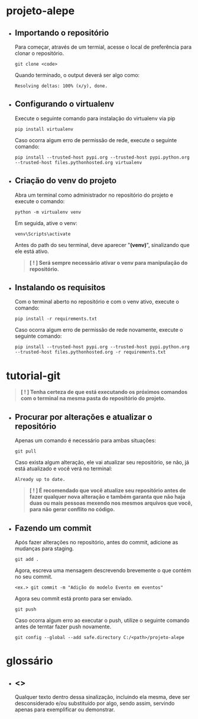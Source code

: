 # projeto-alepe

- ## Importando o repositório

    Para começar, através de um termial, acesse o local de preferência para clonar o repositório.

    ```
    git clone <code>
    ``` 

    Quando terminado, o output deverá ser algo como:

    ```
    Resolving deltas: 100% (x/y), done.
    ```

- ## Configurando o virtualenv

    Execute o seguinte comando para instalação do virtualenv via pip

    ```
    pip install virtualenv
    ``` 

    Caso ocorra algum erro de permissão de rede, execute o seguinte comando:

    ```
    pip install --trusted-host pypi.org --trusted-host pypi.python.org --trusted-host files.pythonhosted.org virtualenv
    ```

- ## Criação do venv do projeto

    Abra um terminal como administrador no repositório do projeto e execute o comando:

    ```
    python -m virtualenv venv
    ```

    Em seguida, ative o venv:
 
    ```
    venv\Scripts\activate
    ```

    Antes do path do seu terminal, deve aparecer "**(venv)**", sinalizando que ele está ativo. 

    > **[ ! ] Será sempre necessário ativar o venv para manipulação do repositório.**

- ## Instalando os requisitos

    Com o terminal aberto no repositório e com o venv ativo, execute o comando:

    ```
    pip install -r requirements.txt
    ```

    Caso ocorra algum erro de permissão de rede novamente, execute o seguinte comando:
 
    ```
    pip install --trusted-host pypi.org --trusted-host pypi.python.org --trusted-host files.pythonhosted.org -r requirements.txt
    ```

# tutorial-git

> **[ ! ] Tenha certeza de que está executando os próximos comandos com o terminal na mesma pasta do repositório do projeto.**

- ## Procurar por alterações e atualizar o repositório 

    Apenas um comando é necessário para ambas situações:

    ```
    git pull
    ```

    Caso exista algum alteração, ele vai atualizar seu repositório, se não, já está atualizado e você verá no terminal:

    ```
    Already up to date.
    ```

    > **[ ! ] É recomendado que você atualize seu repositório antes de fazer qualquer nova alteração e também garanta que não haja duas ou mais pessoas mexendo nos mesmos arquivos que você, para não gerar conflito no código.**

- ## Fazendo um commit

    Após fazer alterações no repositório, antes do commit, adicione as mudanças para staging.

    ```
    git add .
    ```

    Agora, escreva uma mensagem descrevendo brevemente o que contém no seu commit.

    ```
    <ex.> git commit -m "Adição do modelo Evento em eventos"
    ```

    Agora seu commit está pronto para ser enviado.

    ```
    git push
    ```

    Caso ocorra algum erro ao executar o push, utilize o seguinte comando antes de terntar fazer push novamente.

    ```
    git config --global --add safe.directory C:/<path>/projeto-alepe
    ```

# glossário

- ## <>

    Qualquer texto dentro dessa sinalização, incluindo ela mesma, deve ser desconsiderado e/ou substituído por algo, sendo assim, servindo apenas para exemplificar ou demonstrar.